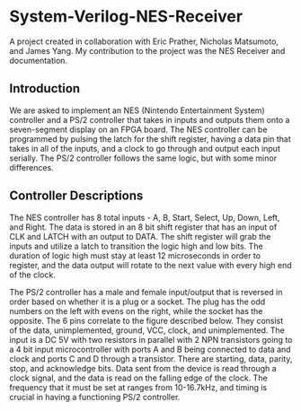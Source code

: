 # System-Verilog-NES-Receiver
A project created in collaboration with Eric Prather, Nicholas Matsumoto, and James Yang. My contribution to the project was the NES Receiver and documentation.

## Introduction

We are asked to implement an NES (Nintendo Entertainment System) controller and a PS/2 controller that takes in inputs and outputs them onto a seven-segment display on an FPGA board. The NES controller can be programmed by pulsing the latch for the shift register, having a data pin that takes in all of the inputs, and a clock to go through and output each input serially. The PS/2 controller follows the same logic, but with some minor differences. 

## Controller Descriptions
The NES controller has 8 total inputs - A, B, Start, Select, Up, Down, Left, and Right. The data is stored in an 8 bit shift register that has an input of CLK and LATCH with an output to DATA. The shift register will grab the inputs and utilize a latch to transition the logic high and low bits. The duration of logic high must stay at least 12 microseconds in order to register, and the data output will rotate to the next value with every high end of the clock. 

The PS/2 controller has a male and female input/output that is reversed in order based on whether it is a plug or a socket. The plug has the odd numbers on the left with evens on the right, while the socket has the opposite. The 6 pins correlate to the figure described below. They consist of the data, unimplemented, ground, VCC, clock, and unimplemented. The input is a DC 5V with two resistors in parallel with 2 NPN transistors going to a 4 bit input microcontroller with ports A and B being connected to data and clock and ports C and D through a transistor. There are starting, data, parity, stop, and acknowledge bits. Data sent from the device is read through a clock signal, and the data is read on the falling edge of the clock. The frequency that it must be set at ranges from 10-16.7kHz, and timing is crucial in having a functioning PS/2 controller. 
